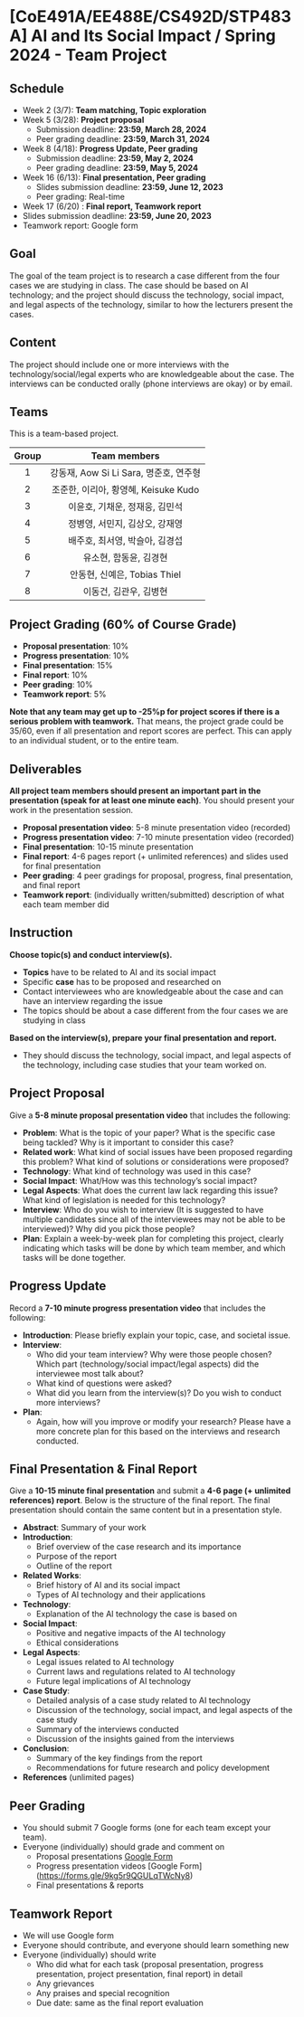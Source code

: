 # [CoE491A/EE488E/CS492D/STP483A] AI and Its Social Impact / Spring 2024 - Team Project

## Schedule
- Week  2 (3/7): **Team matching, Topic exploration**
- Week  5 (3/28): **Project proposal**
  - Submission deadline: **23:59, March 28, 2024**
  - Peer grading deadline: **23:59, March 31, 2024**
- Week  8 (4/18): **Progress Update, Peer grading**
  - Submission deadline: **23:59, May 2, 2024**
  - Peer grading deadline: **23:59, May 5, 2024**
- Week 16 (6/13): **Final presentation, Peer grading**
  - Slides submission deadline: **23:59, June 12, 2023**
  -  Peer grading: Real-time
-  Week 17 (6/20) : **Final report, Teamwork report**
  - Slides submission deadline: **23:59, June 20, 2023**
  -  Teamwork report: Google form

## Goal
The goal of the team project is to research a case different from the four cases we are studying in class. The case should be based on AI technology; and the project should discuss the technology, social impact, and legal aspects of the technology, similar to how the lecturers present the cases.

## Content
The project should include one or more interviews with the technology/social/legal experts who are knowledgeable about the case. The interviews can be conducted orally (phone interviews are okay) or by email.

## Teams
This is a team-based project. 

|  Group |                   Team members           |  
|:-----:|:-----------------------------------------:|
|   1   | 강동재, Aow Si Li Sara, 명준호, 연주형  | 
|   2   | 조준한, 이리아, 황영혜, Keisuke Kudo    | 
|   3   | 이윤호, 기채운, 정재웅, 김민석            | 
|   4   | 정병영, 서민지, 김상오, 강재영            | 
|   5   | 배주호, 최서영, 박슬아, 김경섭            | 
|   6   | 유소현, 함동윤, 김경현                  |
|   7   | 안동현, 신예은, Tobias Thiel           | 
|   8   | 이동건, 김관우, 김병현                   | 


## Project Grading (60% of Course Grade)
- **Proposal presentation**: 10%
- **Progress presentation**: 10%
- **Final presentation**: 15%
- **Final report**: 10%
- **Peer grading**: 10%
- **Teamwork report**: 5%

**Note that any team may get up to -25%p for project scores if there is a serious problem with teamwork.**
That means, the project grade could be 35/60, even if all presentation and report scores are perfect.
This can apply to an individual student, or to the entire team.

## Deliverables
**All project team members should present an important part in the presentation (speak for at least one minute each)**.
You should present your work in the presentation session. 
- **Proposal presentation video**: 5-8 minute presentation video (recorded)
- **Progress presentation video**: 7-10 minute presentation video (recorded)
- **Final presentation**: 10-15 minute presentation
- **Final report**: 4-6 pages report (+ unlimited references) and slides used for final presentation
- **Peer grading**: 4 peer gradings for proposal, progress, final presentation, and final report
- **Teamwork report**: (individually written/submitted) description of what each team member did

## Instruction
**Choose topic(s) and conduct interview(s).**
- **Topics** have to be related to AI and its social impact
- Specific **case** has to be proposed and researched on
- Contact interviewees who are knowledgeable about the case and can have an interview regarding the issue
- The topics should be about a case different from the four cases we are studying in class

**Based on the interview(s), prepare your final presentation and report.**
- They should discuss the technology, social impact, and legal aspects of the technology, including case studies that your team worked on.

## Project Proposal
Give a **5-8 minute proposal presentation video** that includes the following:
- **Problem**: What is the topic of your paper? What is the specific case being tackled? Why is it important to consider this case?
- **Related work**: What kind of social issues have been proposed regarding this problem? What kind of solutions or considerations were proposed?
- **Technology**: What kind of technology was used in this case?
- **Social Impact**: What/How was this technology’s social impact?
- **Legal Aspects**: What does the current law lack regarding this issue? What kind of legislation is needed for this technology?
- **Interview**: Who do you wish to interview (It is suggested to have multiple candidates since all of the interviewees may not be able to be interviewed)? Why did you pick those people? 
- **Plan**: Explain a week-by-week plan for completing this project, clearly indicating which tasks will be done by which team member, and which tasks will be done together.

## Progress Update
Record a **7-10 minute progress presentation video** that includes the following:
- **Introduction**: Please briefly explain your topic, case, and societal issue.
- **Interview**:
  - Who did your team interview? Why were those people chosen? Which part (technology/social impact/legal aspects) did the interviewee most talk about?
  - What kind of questions were asked?
  - What did you learn from the interview(s)? Do you wish to conduct more interviews?
- **Plan**:
  - Again, how will you improve or modify your research? Please have a more concrete plan for this based on the interviews and research conducted.

## Final Presentation & Final Report
Give a **10-15 minute final presentation** and submit a **4-6 page (+ unlimited references) report**. Below is the structure of the final report. The final presentation should contain the same content but in a presentation style.
- **Abstract**: Summary of your work
- **Introduction**: 
  - Brief overview of the case research and its importance
  - Purpose of the report
  - Outline of the report
- **Related Works**:
  - Brief history of AI and its social impact
  - Types of AI technology and their applications
- **Technology**:
  - Explanation of the AI technology the case is based on
- **Social Impact**:
  - Positive and negative impacts of the AI technology
  - Ethical considerations
- **Legal Aspects**:
  - Legal issues related to AI technology
  - Current laws and regulations related to AI technology
  - Future legal implications of AI technology
- **Case Study**:
  - Detailed analysis of a case study related to AI technology
  - Discussion of the technology, social impact, and legal aspects of the case study
  - Summary of the interviews conducted
  - Discussion of the insights gained from the interviews
- **Conclusion**: 
  - Summary of the key findings from the report
  - Recommendations for future research and policy development
- **References** (unlimited pages)

## Peer Grading
- You should submit 7 Google forms (one for each team except your team).
- Everyone (individually) should grade and comment on  
  - Proposal presentations [Google Form](https://forms.gle/ajPKDXLM7UKeYsnw8)
  - Progress presentation videos [Google Form] (https://forms.gle/9kg5r9QGULqTWcNy8)
  - Final presentations & reports

## Teamwork Report
- We will use Google form
- Everyone should contribute, and everyone should learn something new
- Everyone (individually) should write
  - Who did what for each task (proposal presentation, progress presentation, project presentation, final report) in detail
  - Any grievances
  - Any praises and special recognition
  - Due date: same as the final report evaluation
  


